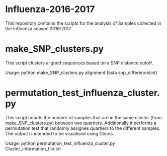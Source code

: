 # Influenza-2016-2017
This repository contains the scripts for the analysis of Samples collected in the Influenza season 2016/2017

# make_SNP_clusters.py

This script clusters aligned sequences based on a SNP distance cutoff.

Usage: python make_SNP_clusters.py alignment.fasta snp_difference(int) 

# permutation_test_influenza_cluster.py

This script counts the number of samples that are in the same cluster (from make_SNP_clusters.py) between two quartiers. Additionally it performs a permutation test that randomly assignes quartiers to the different samples. The output is intended to be visualised using Circos.

Usage: python permutation_test_influenza_cluster.py Cluster_information_file.txt
